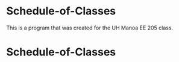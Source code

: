 # Schedule-of-Classes

This is a program that was created for the UH Manoa EE 205 class. 

# Schedule-of-Classes
